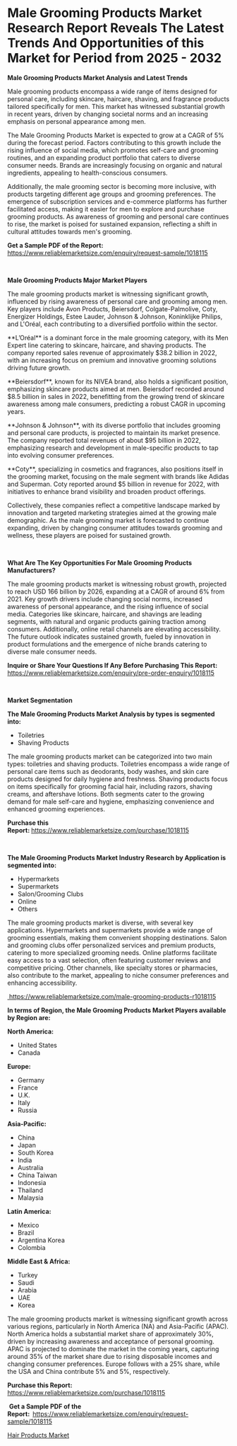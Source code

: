 <p><h1>Male Grooming Products Market Research Report Reveals The Latest Trends And Opportunities of this Market for Period from 2025 - 2032</h1></p><p><strong>Male Grooming Products Market Analysis and Latest Trends</strong></p>
<p><p>Male grooming products encompass a wide range of items designed for personal care, including skincare, haircare, shaving, and fragrance products tailored specifically for men. This market has witnessed substantial growth in recent years, driven by changing societal norms and an increasing emphasis on personal appearance among men.</p><p>The Male Grooming Products Market is expected to grow at a CAGR of 5% during the forecast period. Factors contributing to this growth include the rising influence of social media, which promotes self-care and grooming routines, and an expanding product portfolio that caters to diverse consumer needs. Brands are increasingly focusing on organic and natural ingredients, appealing to health-conscious consumers.</p><p>Additionally, the male grooming sector is becoming more inclusive, with products targeting different age groups and grooming preferences. The emergence of subscription services and e-commerce platforms has further facilitated access, making it easier for men to explore and purchase grooming products. As awareness of grooming and personal care continues to rise, the market is poised for sustained expansion, reflecting a shift in cultural attitudes towards men's grooming.</p></p>
<p><strong>Get a Sample PDF of the Report:&nbsp;</strong> <a href="https://www.reliablemarketsize.com/enquiry/request-sample/1018115?utm_campaign=2281&utm_medium=2&utm_source=Github&utm_content=ia&utm_term=05042025&utm_id=male-grooming-products">https://www.reliablemarketsize.com/enquiry/request-sample/1018115</a></p>
<p>&nbsp;</p>
<p><strong>Male Grooming Products Major Market Players</strong></p>
<p><p>The male grooming products market is witnessing significant growth, influenced by rising awareness of personal care and grooming among men. Key players include Avon Products, Beiersdorf, Colgate-Palmolive, Coty, Energizer Holdings, Estee Lauder, Johnson & Johnson, Koninklijke Philips, and L'Oréal, each contributing to a diversified portfolio within the sector.</p><p>**L’Oréal** is a dominant force in the male grooming category, with its Men Expert line catering to skincare, haircare, and shaving products. The company reported sales revenue of approximately $38.2 billion in 2022, with an increasing focus on premium and innovative grooming solutions driving future growth.</p><p>**Beiersdorf**, known for its NIVEA brand, also holds a significant position, emphasizing skincare products aimed at men. Beiersdorf recorded around $8.5 billion in sales in 2022, benefitting from the growing trend of skincare awareness among male consumers, predicting a robust CAGR in upcoming years.</p><p>**Johnson & Johnson**, with its diverse portfolio that includes grooming and personal care products, is projected to maintain its market presence. The company reported total revenues of about $95 billion in 2022, emphasizing research and development in male-specific products to tap into evolving consumer preferences.</p><p>**Coty**, specializing in cosmetics and fragrances, also positions itself in the grooming market, focusing on the male segment with brands like Adidas and Superman. Coty reported around $5 billion in revenue for 2022, with initiatives to enhance brand visibility and broaden product offerings.</p><p>Collectively, these companies reflect a competitive landscape marked by innovation and targeted marketing strategies aimed at the growing male demographic. As the male grooming market is forecasted to continue expanding, driven by changing consumer attitudes towards grooming and wellness, these players are poised for sustained growth.</p></p>
<p>&nbsp;</p>
<p><strong>What Are The Key Opportunities For Male Grooming Products Manufacturers?</strong></p>
<p><p>The male grooming products market is witnessing robust growth, projected to reach USD 166 billion by 2026, expanding at a CAGR of around 6% from 2021. Key growth drivers include changing social norms, increased awareness of personal appearance, and the rising influence of social media. Categories like skincare, haircare, and shavings are leading segments, with natural and organic products gaining traction among consumers. Additionally, online retail channels are elevating accessibility. The future outlook indicates sustained growth, fueled by innovation in product formulations and the emergence of niche brands catering to diverse male consumer needs.</p></p>
<p><strong>Inquire or Share Your Questions If Any Before Purchasing This Report:</strong> <a href="https://www.reliablemarketsize.com/enquiry/pre-order-enquiry/1018115?utm_campaign=2281&utm_medium=2&utm_source=Github&utm_content=ia&utm_term=05042025&utm_id=male-grooming-products">https://www.reliablemarketsize.com/enquiry/pre-order-enquiry/1018115</a></p>
<p>&nbsp;</p>
<p><strong>Market Segmentation</strong></p>
<p><strong>The Male Grooming Products Market Analysis by types is segmented into:</strong></p>
<p><ul><li>Toiletries</li><li>Shaving Products</li></ul></p>
<p><p>The male grooming products market can be categorized into two main types: toiletries and shaving products. Toiletries encompass a wide range of personal care items such as deodorants, body washes, and skin care products designed for daily hygiene and freshness. Shaving products focus on items specifically for grooming facial hair, including razors, shaving creams, and aftershave lotions. Both segments cater to the growing demand for male self-care and hygiene, emphasizing convenience and enhanced grooming experiences.</p></p>
<p><strong>Purchase this Report:&nbsp;</strong><a href="https://www.reliablemarketsize.com/purchase/1018115?utm_campaign=2281&utm_medium=2&utm_source=Github&utm_content=ia&utm_term=05042025&utm_id=male-grooming-products">https://www.reliablemarketsize.com/purchase/1018115</a></p>
<p>&nbsp;</p>
<p><strong>The Male Grooming Products Market Industry Research by Application is segmented into:</strong></p>
<p><ul><li>Hypermarkets</li><li>Supermarkets</li><li>Salon/Grooming Clubs</li><li>Online</li><li>Others</li></ul></p>
<p><p>The male grooming products market is diverse, with several key applications. Hypermarkets and supermarkets provide a wide range of grooming essentials, making them convenient shopping destinations. Salon and grooming clubs offer personalized services and premium products, catering to more specialized grooming needs. Online platforms facilitate easy access to a vast selection, often featuring customer reviews and competitive pricing. Other channels, like specialty stores or pharmacies, also contribute to the market, appealing to niche consumer preferences and enhancing accessibility.</p></p>
<p><a href="https://www.reliablemarketsize.com/male-grooming-products-r1018115?utm_campaign=2281&utm_medium=2&utm_source=Github&utm_content=ia&utm_term=05042025&utm_id=male-grooming-products">&nbsp;https://www.reliablemarketsize.com/male-grooming-products-r1018115</a></p>
<p><strong>In terms of Region, the Male Grooming Products Market Players available by Region are:</strong></p>
<p>
    <p> <strong> North America: </strong>
        <ul>
            <li>United States</li>
            <li>Canada</li>
        </ul>
        </p> 
    <p> <strong> Europe: </strong>
        <ul>
            <li>Germany</li>
            <li>France</li>
            <li>U.K.</li>
            <li>Italy</li>
            <li>Russia</li>
        </ul>
        </p> 
    <p> <strong> Asia-Pacific: </strong>
        <ul>
            <li>China</li>
            <li>Japan</li>
            <li>South Korea</li>
            <li>India</li>
            <li>Australia</li>
            <li>China Taiwan</li>
            <li>Indonesia</li>
            <li>Thailand</li>
            <li>Malaysia</li>
        </ul>
        </p> 
    <p> <strong> Latin America: </strong>
        <ul>
            <li>Mexico</li>
            <li>Brazil</li>
            <li>Argentina Korea</li>
            <li>Colombia</li>
        </ul>
        </p> 
    <p> <strong> Middle East & Africa: </strong>
        <ul>
            <li>Turkey</li>
            <li>Saudi</li>
            <li>Arabia</li>
            <li>UAE</li>
            <li>Korea</li>
        </ul>
    </p>
    </p>
<p><p>The male grooming products market is witnessing significant growth across various regions, particularly in North America (NA) and Asia-Pacific (APAC). North America holds a substantial market share of approximately 30%, driven by increasing awareness and acceptance of personal grooming. APAC is projected to dominate the market in the coming years, capturing around 35% of the market share due to rising disposable incomes and changing consumer preferences. Europe follows with a 25% share, while the USA and China contribute 5% and 5%, respectively.</p></p>
<p><strong>Purchase this Report: </strong><a href="https://www.reliablemarketsize.com/purchase/1018115?utm_campaign=2281&utm_medium=2&utm_source=Github&utm_content=ia&utm_term=05042025&utm_id=male-grooming-products">https://www.reliablemarketsize.com/purchase/1018115</a></p>
<p>&nbsp;<strong>Get a Sample PDF of the Report:&nbsp;&nbsp;</strong><a href="https://www.reliablemarketsize.com/enquiry/request-sample/1018115?utm_campaign=2281&utm_medium=2&utm_source=Github&utm_content=ia&utm_term=05042025&utm_id=male-grooming-products">https://www.reliablemarketsize.com/enquiry/request-sample/1018115</a></p>
<p><strong></strong></p>
<p><p><a href="https://github.com/gullattedenna/Market-Research-Report-List-1/blob/main/hair-products-market.md?utm_campaign=2281&utm_medium=2&utm_source=Github&utm_content=ia&utm_term=05042025&utm_id=male-grooming-products">Hair Products Market</a></p></p>